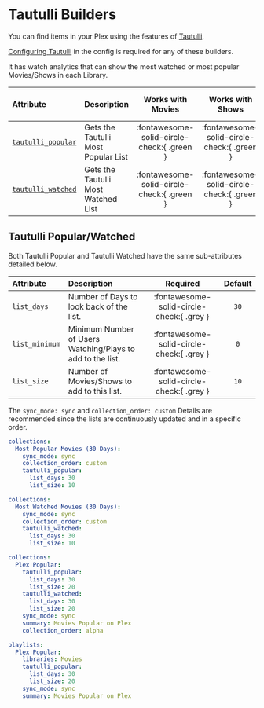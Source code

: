 # Tautulli Builders

You can find items in your Plex using the features of [Tautulli](https://tautulli.com/).

[Configuring Tautulli](../../config/tautulli) in the config is required for any of these builders.

It has watch analytics that can show the most watched or most popular Movies/Shows in each Library.

| Attribute                                      | Description                         | Works with Movies | Works with Shows | Works with Playlists and Custom Sort |
|:-----------------------------------------------|:------------------------------------|:-----------------:|:----------------:|:------------------------------------:|
| [`tautulli_popular`](#tautulli-popularwatched) | Gets the Tautulli Most Popular List |      :fontawesome-solid-circle-check:{ .green }      |     :fontawesome-solid-circle-check:{ .green }      |               :fontawesome-solid-circle-check:{ .green }                |
| [`tautulli_watched`](#tautulli-popularwatched) | Gets the Tautulli Most Watched List |      :fontawesome-solid-circle-check:{ .green }      |     :fontawesome-solid-circle-check:{ .green }      |               :fontawesome-solid-circle-check:{ .green }                |

## Tautulli Popular/Watched

Both Tautulli Popular and Tautulli Watched have the same sub-attributes detailed below.

| Attribute      | Description                                                | Required | Default |
|:---------------|:-----------------------------------------------------------|:--------:|:-------:|
| `list_days`    | Number of Days to look back of the list.                   | :fontawesome-solid-circle-check:{ .grey } |  `30`   |
| `list_minimum` | Minimum Number of Users Watching/Plays to add to the list. | :fontawesome-solid-circle-check:{ .grey } |   `0`   |
| `list_size`    | Number of Movies/Shows to add to this list.                | :fontawesome-solid-circle-check:{ .grey } |  `10`   |

The `sync_mode: sync` and `collection_order: custom` Details are recommended since the lists are continuously updated and in a specific order. 

```yaml
collections:
  Most Popular Movies (30 Days):
    sync_mode: sync
    collection_order: custom
    tautulli_popular:
      list_days: 30
      list_size: 10
```
```yaml
collections:
  Most Watched Movies (30 Days):
    sync_mode: sync
    collection_order: custom
    tautulli_watched:
      list_days: 30
      list_size: 10
```
```yaml
collections:
  Plex Popular:
    tautulli_popular:
      list_days: 30
      list_size: 20
    tautulli_watched:
      list_days: 30
      list_size: 20
    sync_mode: sync
    summary: Movies Popular on Plex
    collection_order: alpha
```
```yaml
playlists:
  Plex Popular:
    libraries: Movies
    tautulli_popular:
      list_days: 30
      list_size: 20
    sync_mode: sync
    summary: Movies Popular on Plex
```